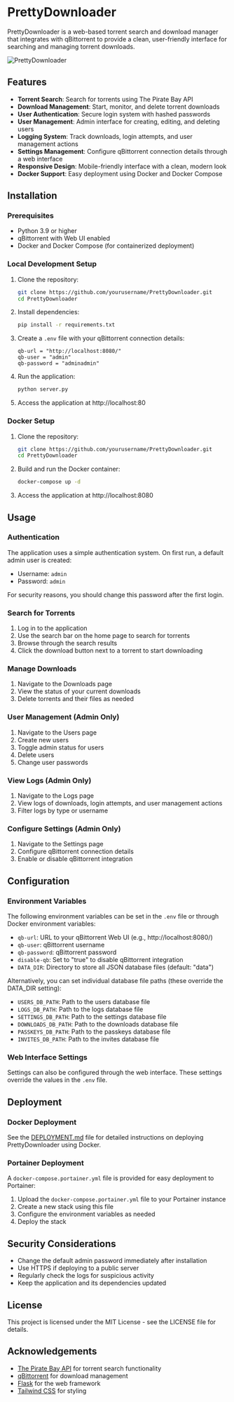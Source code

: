 # PrettyDownloader

PrettyDownloader is a web-based torrent search and download manager that integrates with qBittorrent to provide a clean, user-friendly interface for searching and managing torrent downloads.

![PrettyDownloader](static/img/favicon.png)

## Features

- **Torrent Search**: Search for torrents using The Pirate Bay API
- **Download Management**: Start, monitor, and delete torrent downloads
- **User Authentication**: Secure login system with hashed passwords
- **User Management**: Admin interface for creating, editing, and deleting users
- **Logging System**: Track downloads, login attempts, and user management actions
- **Settings Management**: Configure qBittorrent connection details through a web interface
- **Responsive Design**: Mobile-friendly interface with a clean, modern look
- **Docker Support**: Easy deployment using Docker and Docker Compose

## Installation

### Prerequisites

- Python 3.9 or higher
- qBittorrent with Web UI enabled
- Docker and Docker Compose (for containerized deployment)

### Local Development Setup

1. Clone the repository:
   ```bash
   git clone https://github.com/yourusername/PrettyDownloader.git
   cd PrettyDownloader
   ```

2. Install dependencies:
   ```bash
   pip install -r requirements.txt
   ```

3. Create a `.env` file with your qBittorrent connection details:
   ```
   qb-url = "http://localhost:8080/"
   qb-user = "admin"
   qb-password = "adminadmin"
   ```

4. Run the application:
   ```bash
   python server.py
   ```

5. Access the application at http://localhost:80

### Docker Setup

1. Clone the repository:
   ```bash
   git clone https://github.com/yourusername/PrettyDownloader.git
   cd PrettyDownloader
   ```

2. Build and run the Docker container:
   ```bash
   docker-compose up -d
   ```

3. Access the application at http://localhost:8080

## Usage

### Authentication

The application uses a simple authentication system. On first run, a default admin user is created:
- Username: `admin`
- Password: `admin`

For security reasons, you should change this password after the first login.

### Search for Torrents

1. Log in to the application
2. Use the search bar on the home page to search for torrents
3. Browse through the search results
4. Click the download button next to a torrent to start downloading

### Manage Downloads

1. Navigate to the Downloads page
2. View the status of your current downloads
3. Delete torrents and their files as needed

### User Management (Admin Only)

1. Navigate to the Users page
2. Create new users
3. Toggle admin status for users
4. Delete users
5. Change user passwords

### View Logs (Admin Only)

1. Navigate to the Logs page
2. View logs of downloads, login attempts, and user management actions
3. Filter logs by type or username

### Configure Settings (Admin Only)

1. Navigate to the Settings page
2. Configure qBittorrent connection details
3. Enable or disable qBittorrent integration

## Configuration

### Environment Variables

The following environment variables can be set in the `.env` file or through Docker environment variables:

- `qb-url`: URL to your qBittorrent Web UI (e.g., http://localhost:8080/)
- `qb-user`: qBittorrent username
- `qb-password`: qBittorrent password
- `disable-qb`: Set to "true" to disable qBittorrent integration
- `DATA_DIR`: Directory to store all JSON database files (default: "data")

Alternatively, you can set individual database file paths (these override the DATA_DIR setting):
- `USERS_DB_PATH`: Path to the users database file
- `LOGS_DB_PATH`: Path to the logs database file
- `SETTINGS_DB_PATH`: Path to the settings database file
- `DOWNLOADS_DB_PATH`: Path to the downloads database file
- `PASSKEYS_DB_PATH`: Path to the passkeys database file
- `INVITES_DB_PATH`: Path to the invites database file

### Web Interface Settings

Settings can also be configured through the web interface. These settings override the values in the `.env` file.

## Deployment

### Docker Deployment

See the [DEPLOYMENT.md](DEPLOYMENT.md) file for detailed instructions on deploying PrettyDownloader using Docker.

### Portainer Deployment

A `docker-compose.portainer.yml` file is provided for easy deployment to Portainer:

1. Upload the `docker-compose.portainer.yml` file to your Portainer instance
2. Create a new stack using this file
3. Configure the environment variables as needed
4. Deploy the stack

## Security Considerations

- Change the default admin password immediately after installation
- Use HTTPS if deploying to a public server
- Regularly check the logs for suspicious activity
- Keep the application and its dependencies updated

## License

This project is licensed under the MIT License - see the LICENSE file for details.

## Acknowledgements

- [The Pirate Bay API](https://apibay.org) for torrent search functionality
- [qBittorrent](https://www.qbittorrent.org/) for download management
- [Flask](https://flask.palletsprojects.com/) for the web framework
- [Tailwind CSS](https://tailwindcss.com/) for styling
